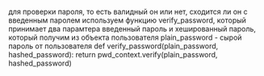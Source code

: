 для проверки пароля, то есть валидный он или нет, сходится ли он с введенным паролем
используем функцию verify_password, который принимает два парамтера
введенный пароль и хешированный пароль, который получим из объекта пользователя
plain_password - сырой пароль от пользователя
def verify_password(plain_password, hashed_password):
    return pwd_context.verify(plain_password, hashed_password)